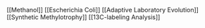 [[Methanol]]
[[Escherichia Coli]]
[[Adaptive Laboratory Evolution]]
[[Synthetic Methylotrophy]]
[[13C-labeling Analysis]]
